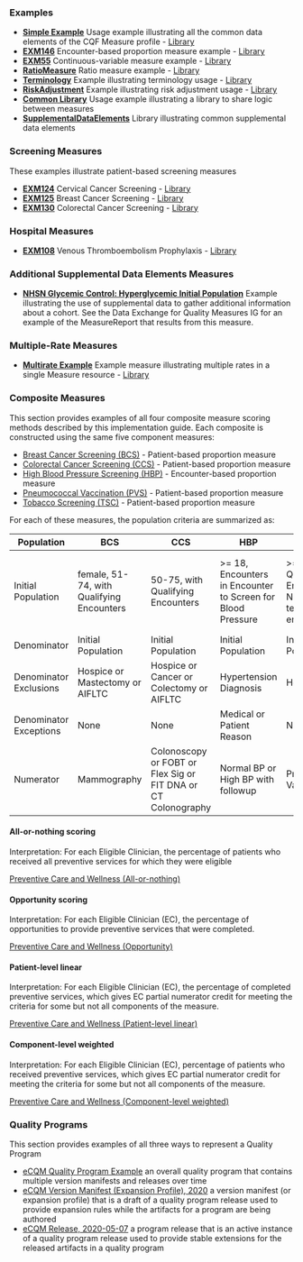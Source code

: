 

### Examples

* [**Simple Example**](Measure-EXMLogic-FHIR.html) Usage example illustrating all the common data elements of the CQF Measure profile - [Library](Library-EXMLogic-FHIR.html)
* [**EXM146**](Measure-EXM146-FHIR.html) Encounter-based proportion measure example - [Library](Library-EXM146-FHIR.html)
* [**EXM55**](Measure-EXM55-FHIR.html) Continuous-variable measure example - [Library](Library-EXM55-FHIR.html)
* [**RatioMeasure**](Measure-EXMRatio-FHIR.html) Ratio measure example - [Library](Library-EXMRatio-FHIR.html)
* [**Terminology**](Measure-Terminology-FHIR.html) Example illustrating terminology usage - [Library](Library-Terminology-FHIR.html)
* [**RiskAdjustment**](Measure-measure-risk-adjustment-FHIR2.html) Example illustrating risk adjustment usage - [Library](Library-risk-adjustment-FHIR2.html)
* [**Common Library**](Library-Common.html) Usage example illustrating a library to share logic between measures
* [**SupplementalDataElements**](Library-SupplementalDataElements.html) Library illustrating common supplemental data elements

### Screening Measures

These examples illustrate patient-based screening measures

* [**EXM124**](Measure-EXM124-FHIR.html) Cervical Cancer Screening - [Library](Library-EXM124-FHIR.html)
* [**EXM125**](Measure-EXM125-FHIR.html) Breast Cancer Screening - [Library](Library-EXM125-FHIR.html)
* [**EXM130**](Measure-EXM130-FHIR.html) Colorectal Cancer Screening - [Library](Library-EXM130-FHIR.html)

### Hospital Measures

* [**EXM108**](Measure-EXM108-FHIR.html) Venous Thromboembolism Prophylaxis - [Library](Library-EXM108-FHIR.html)

### Additional Supplemental Data Elements Measures

* [**NHSN Glycemic Control: Hyperglycemic Initial Population**](Bundle-sde-example-artifact-bundle.html) Example illustrating the use of supplemental data to gather additional information about a cohort. See the Data Exchange for Quality Measures IG for an example of the MeasureReport that results from this measure.

### Multiple-Rate Measures

* [**Multirate Example**](Measure-MultiRateExample-FHIR.html) Example measure illustrating multiple rates in a single Measure resource - [Library](Library-MultiRateExample-FHIR.html)

### Composite Measures

This section provides examples of all four composite measure scoring methods described by this implementation guide. Each composite is constructed using the same five component measures:

* [Breast Cancer Screening (BCS)](Measure-BCSComponent.html) - Patient-based proportion measure
* [Colorectal Cancer Screening (CCS)](Measure-EXM130-FHIR.html) - Patient-based proportion measure
* [High Blood Pressure Screening (HBP)](Measure-HBPComponent.html) - Encounter-based proportion measure
* [Pneumococcal Vaccination (PVS)](Measure-PVSComponent.html) - Patient-based proportion measure
* [Tobacco Screening (TSC)](Measure-TSCComponent.html) - Patient-based proportion measure

For each of these measures, the population criteria are summarized as:

|Population | BCS | CCS | HBP | PVS | TSC |
|-----------|-----|-----|-----|-----|-----|
|Initial Population |female, 51-74, with Qualifying Encounters |50-75, with Qualifying Encounters |>= 18, Encounters in Encounter to Screen for Blood Pressure |>= 65, with Qualifying Encounters or Nursing/Long-term Facility encounters |>= 18 with Qualifying Encounters or Other/Counseling encounters or 2 or more Office visits |
|Denominator |Initial Population |Initial Population |Initial Population |Initial Population |Initial Population |
|Denominator Exclusions |Hospice or Mastectomy or AIFLTC |Hospice or Cancer or Colectomy or AIFLTC |Hypertension Diagnosis |Hospice |None
|Denominator Exceptions |None |None |Medical or Patient Reason |None |Medical Reason or Limited Life Expectancy |
|Numerator |Mammography |Colonoscopy or FOBT or Flex Sig or FIT DNA or CT Colonography |Normal BP or High BP with followup |Pneumococcal Vaccine |Screened for Tobacco Use |

#### All-or-nothing scoring

Interpretation: For each Eligible Clinician, the percentage of patients who received
all preventive services for which they were eligible

[Preventive Care and Wellness (All-or-nothing)](Measure-PreventiveCareandWellnessAllOrNothingComposite.html)

#### Opportunity scoring

Interpretation: For each Eligible Clinician (EC), the percentage of opportunities to provide preventive services that were completed.

[Preventive Care and Wellness (Opportunity)](Measure-PreventiveCareandWellnessOpportunityComposite.html)

#### Patient-level linear

Interpretation: For each Eligible Clinician (EC), the percentage of completed preventive services, which gives EC partial numerator credit for meeting the criteria for some but not all components of the measure.

[Preventive Care and Wellness (Patient-level linear)](Measure-PreventiveCareandWellnessPatientLevelLinearComposite.html)

#### Component-level weighted

Interpretation: For each Eligible Clinician (EC), percentage of patients who received preventive services, which gives EC partial numerator credit for meeting the criteria for some but not all components of the measure.

[Preventive Care and Wellness (Component-level weighted)](Measure-PreventiveCareandWellnessWeightedComposite.html)

### Quality Programs

This section provides examples of all three ways to represent a Quality Program

* [eCQM Quality Program Example](Library-ecqm-quality-program.html) an overall quality program that contains multiple version manifests and releases over time
* [eCQM Version Manifest (Expansion Profile), 2020](Library-ecqm-update-2020.html) a version manifest (or expansion profile) that is a draft of a quality program release used to provide expansion rules while the artifacts for a program are being authored
* [eCQM Release, 2020-05-07](Library-ecqm-update-2020-05-07.html) a program release that is an active instance of a quality program release used to provide stable extensions for the released artifacts in a quality program
